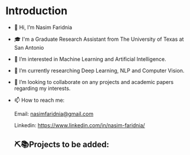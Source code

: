   # Introduction

- 👋 Hi, I’m Nasim Faridnia
- 🎓 I'm a Graduate Research Assistant from The University of Texas at San Antonio
- 👀 I’m interested in Machine Learning and Artificial Intelligence.
- 🌱 I’m currently researching Deep Learning, NLP and Computer Vision.
- 💞️ I’m looking to collaborate on any projects and academic papers regarding my interests.
- 📫 How to reach me: 
 
     Email: nasimfaridnia@gmail.com
     
    Linkedin: https://www.linkedin.com/in/nasim-faridnia/
    
    
    
    
    
    ## ⛏📚Projects to be added:
 
   

<!---
NassimF/NassimF is a ✨ special ✨ repository because its `README.md` (this file) appears on your GitHub profile.
You can click the Preview link to take a look at your changes.
--->
